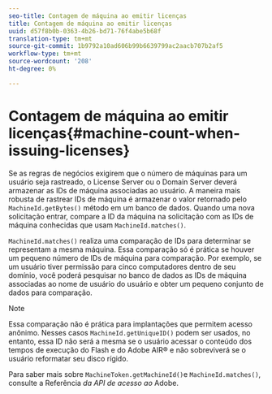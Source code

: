 ```yaml
---
seo-title: Contagem de máquina ao emitir licenças
title: Contagem de máquina ao emitir licenças
uuid: d57f8b0b-0363-4b26-bd71-76f4abe5b68f
translation-type: tm+mt
source-git-commit: 1b9792a10ad606b99b6639799ac2aacb707b2af5
workflow-type: tm+mt
source-wordcount: '208'
ht-degree: 0%

---
```



# Contagem de máquina ao emitir licenças{#machine-count-when-issuing-licenses}

Se as regras de negócios exigirem que o número de máquinas para um usuário seja rastreado, o License Server ou o Domain Server deverá armazenar as IDs de máquina associadas ao usuário. A maneira mais robusta de rastrear IDs de máquina é armazenar o valor retornado pelo `MachineId.getBytes()` método em um banco de dados. Quando uma nova solicitação entrar, compare a ID da máquina na solicitação com as IDs de máquina conhecidas que usam `MachineId.matches()`.

`MachineId.matches()` realiza uma comparação de IDs para determinar se representam a mesma máquina. Essa comparação só é prática se houver um pequeno número de IDs de máquina para comparação. Por exemplo, se um usuário tiver permissão para cinco computadores dentro de seu domínio, você poderá pesquisar no banco de dados as IDs de máquina associadas ao nome de usuário do usuário e obter um pequeno conjunto de dados para comparação.

>[!NOTE]
>
>Essa comparação não é prática para implantações que permitem acesso anônimo. Nesses casos `MachineId.getUniqueID()` podem ser usados, no entanto, essa ID não será a mesma se o usuário acessar o conteúdo dos tempos de execução do Flash e do Adobe AIR® e não sobreviverá se o usuário reformatar seu disco rígido.

Para saber mais sobre `MachineToken.getMachineId()`e `MachineId.matches()`, consulte a Referência *da API de acesso ao* Adobe.
